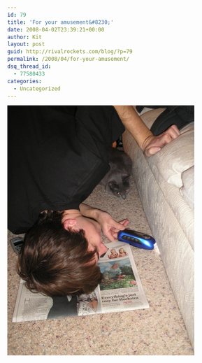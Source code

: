 ```yaml
---
id: 79
title: 'For your amusement&#8230;'
date: 2008-04-02T23:39:21+00:00
author: Kit
layout: post
guid: http://rivalrockets.com/blog/?p=79
permalink: /2008/04/for-your-amusement/
dsq_thread_id:
  - 77580433
categories:
  - Uncategorized
---
```

<img class="aligncenter size-full wp-image-78" title="Caturday fodder: My cat put her toy under the couch and is helping me get it out." src="/content/2008/04/pc250052.jpg" alt="Caturday fodder: My cat put her toy under the couch and is helping me get it out." width="428" height="572" />